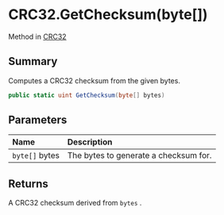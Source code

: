 # CRC32.GetChecksum(byte[])

Method in [CRC32](/docs/api/csharp/yarn.utility.crc32.md)

## Summary


Computes a CRC32 checksum from the given bytes.


```csharp
public static uint GetChecksum(byte[] bytes)
```

## Parameters

|Name|Description|
|:---|:---|
|`byte[]` bytes|The bytes to generate a checksum for.|

## Returns

A CRC32 checksum derived from  `bytes` .

